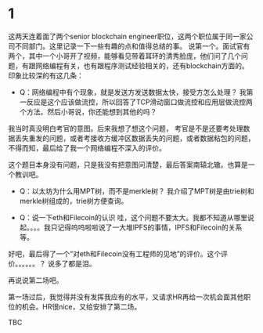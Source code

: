 # 1
这两天连着面了两个senior blockchain engineer职位，这两个职位属于同一家公司不同部门。这里记录一下一些有趣的点和值得总结的事。
说第一个。面试官有两个，其中一个小哥开了视频，能够看见带着耳环的清秀脸庞，他们问了几个问题，有跟网络编程有关，也有跟程序测试经验相关的，还有blockchain方面的。印象比较深的有这几条：
- Q：网络编程中有个现象，就是发送方发送数据太快，接受方怎么处理？
我第一反应是这个应该做流控，所以回答了TCP滑动窗口做流控和应用层做流控两个方法。然后小哥说，你还能想到其他的吗？

我当时真没明白考官的意图。后来我想了想这个问题，
考官是不是还要考处理数据丢失重发的问题，或者考接收方缓冲区数据丢失的问题，或者数据粘包的问题，不得而知，最后给了我一个网络编程不深入的评价。

这个题目本身没有问题，只是我没有把意图问清楚，最后答案南辕北辙。也算是一个教训吧。

- Q：以太坊为什么用MPT树，而不是merkle树？
我介绍了MPT树是由trie树和merkle树组成的，trie树方便查询。

- Q：说一下eth和Filecoin的认识
哇，这个问题不要太大。我都不知道从哪里说起。。。。我只记得呜呜啦啦说了一大堆IPFS的事情，IPFS和Filecoin的关系等。

好吧，最后得了一个“对eth和Filecoin没有工程师的见地”的评价。这个评价。。。。。。？ 说多了都是泪。

再说说第二场吧。

第一场过后，我觉得并没有发挥我应有的水平，又请求HR再给一次机会面其他职位的机会。HR很nice，又给安排了第二场。

TBC
